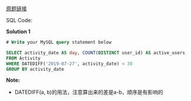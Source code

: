[原题链接](https://leetcode-cn.com/problems/user-activity-for-the-past-30-days-i/)

SQL Code:

**Solution 1**

```sql
# Write your MySQL query statement below

SELECT activity_date AS day, COUNT(DISTINCT user_id) AS active_users
FROM Activity
WHERE DATEDIFF('2019-07-27', activity_date) < 30
GROUP BY activity_date
```

**Note:**
- DATEDIFF(a, b)的用法，注意算出来的差是a-b，顺序是有影响的
